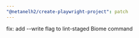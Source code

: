```yaml
---
"@netanelh2/create-playwright-project": patch
---
```


fix: add --write flag to lint-staged Biome command
